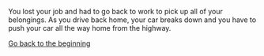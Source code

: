 You lost your job and had to go back to work to pick up all of your belongings. As you drive back home, your car breaks down and you have to push your car all the way home from the highway.

[Go back to the beginning](car-destiny.md)